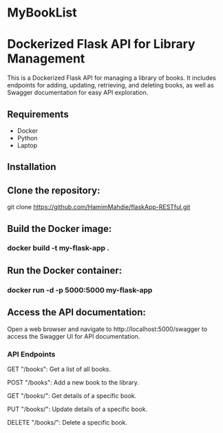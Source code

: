 
# MyBookList


# Dockerized Flask API for Library Management

This is a Dockerized Flask API for managing a library of books. It includes endpoints for adding, updating, retrieving, and deleting books, as well as Swagger documentation for easy API exploration.

## Requirements

- Docker
- Python
- Laptop

## Installation

## Clone the repository:
   git clone https://github.com/HamimMahdie/flaskApp-RESTful.git
   
## Build the Docker image:

### docker build -t my-flask-app .

## Run the Docker container:

### docker run -d -p 5000:5000 my-flask-app

## Access the API documentation:

Open a web browser and navigate to http://localhost:5000/swagger to access the Swagger UI for API documentation.


### API Endpoints
GET "/books": Get a list of all books.

POST "/books": Add a new book to the library.

GET "/books/<index>": Get details of a specific book.

PUT "/books/<index>": Update details of a specific book.

DELETE "/books/<index>": Delete a specific book.

